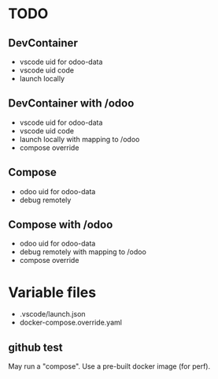 # TODO

## DevContainer
- vscode uid for odoo-data
- vscode uid code
- launch locally

## DevContainer with /odoo
- vscode uid for odoo-data
- vscode uid code
- launch locally with mapping to /odoo
- compose override

## Compose
- odoo uid for odoo-data
- debug remotely

## Compose with /odoo
- odoo uid for odoo-data
- debug remotely with mapping to /odoo
- compose override

# Variable files
- .vscode/launch.json
- docker-compose.override.yaml

## github test
May run a "compose".
Use a pre-built docker image (for perf).
